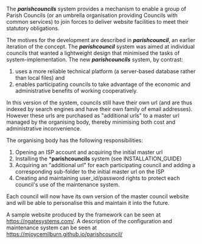 The ***parishcouncils*** system provides a mechanism to enable a group of Parish Councils (or an umbrella organisation providing Councils with common services) to join forces to deliver website facilities to meet their statutory obligations.

The motives for the development are described in ***parishcouncil***, an earlier iteration of the concept. The  ***parishcouncil*** system was aimed at individual councils that wanted a lightweight design that minimised the tasks of system-implementation. The new ***parishcouncils*** system, by contrast:
1. uses a more reliable technical platform (a server-based database rather than local files) and
2. enables participating councils to take advantage of the economic and administrative benefits of working cooperatively.

In this version of the system, councils still have their own url (and are thus indexed by search engines and have their own family of email addresses). However these urls are purchased as "additional urls" to a master url managed by the organising body, thereby minimising both cost and administrative inconvenience.

The organising body has the following responsibilities:

1. Opening an ISP account and acquiring the initial master url
2. Installing the ***parishcouncils** system (see INSTALLATION_GUIDE)
3. Acquiring an "additional url" for each participating council and adding a corresponding  sub-folder to the initial master url on the ISP
4.  Creating and maintaining user_id/password rights to protect each council's use of the maintenance system.

Each council will now have its own version of the master council website and will be able to personalise this and maintain it into the future.

A sample website produced by the framework can be seen at https://ngatesystems.com/.  A description of the configuration and maintenance system can be seen at https://mjoycemilburn.github.io/parishcouncil/
